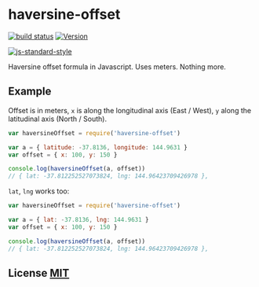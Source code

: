 # haversine-offset

[![build status](https://secure.travis-ci.org/dcousens/haversine-offset.png)](http://travis-ci.org/dcousens/haversine-offset)
[![Version](http://img.shields.io/npm/v/haversine-offset.svg)](https://www.npmjs.org/package/haversine-offset)

[![js-standard-style](https://cdn.rawgit.com/feross/standard/master/badge.svg)](https://github.com/feross/standard)

Haversine offset formula in Javascript.  Uses meters.  Nothing more.


## Example

Offset is in meters, `x` is along the longitudinal axis (East / West), `y` along the latitudinal axis (North / South).

``` javascript
var haversineOffset = require('haversine-offset')

var a = { latitude: -37.8136, longitude: 144.9631 }
var offset = { x: 100, y: 150 }

console.log(haversineOffset(a, offset))
// { lat: -37.812252527073824, lng: 144.96423709426978 },
```

`lat`, `lng` works too:

``` javascript
var haversineOffset = require('haversine-offset')

var a = { lat: -37.8136, lng: 144.9631 }
var offset = { x: 100, y: 150 }

console.log(haversineOffset(a, offset))
// { lat: -37.812252527073824, lng: 144.96423709426978 },
```


## License [MIT](LICENSE)

